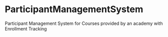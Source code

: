 # ParticipantManagementSystem
Participant Management System for Courses provided by an academy with Enrollment Tracking
